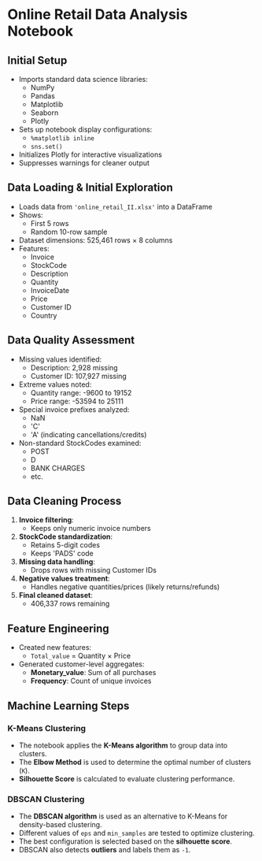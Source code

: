 # Online Retail Data Analysis Notebook

## Initial Setup

- Imports standard data science libraries:
  - NumPy
  - Pandas
  - Matplotlib
  - Seaborn
  - Plotly
- Sets up notebook display configurations:
  - `%matplotlib inline`
  - `sns.set()`
- Initializes Plotly for interactive visualizations
- Suppresses warnings for cleaner output

## Data Loading & Initial Exploration

- Loads data from `'online_retail_II.xlsx'` into a DataFrame
- Shows:
  - First 5 rows
  - Random 10-row sample
- Dataset dimensions: 525,461 rows × 8 columns
- Features:
  - Invoice
  - StockCode
  - Description
  - Quantity
  - InvoiceDate
  - Price
  - Customer ID
  - Country

## Data Quality Assessment

- Missing values identified:
  - Description: 2,928 missing
  - Customer ID: 107,927 missing
- Extreme values noted:
  - Quantity range: -9600 to 19152
  - Price range: -53594 to 25111
- Special invoice prefixes analyzed:
  - NaN
  - 'C'
  - 'A' (indicating cancellations/credits)
- Non-standard StockCodes examined:
  - POST
  - D
  - BANK CHARGES
  - etc.

## Data Cleaning Process

1. **Invoice filtering**:
   - Keeps only numeric invoice numbers
2. **StockCode standardization**:
   - Retains 5-digit codes
   - Keeps 'PADS' code
3. **Missing data handling**:
   - Drops rows with missing Customer IDs
4. **Negative values treatment**:
   - Handles negative quantities/prices (likely returns/refunds)
5. **Final cleaned dataset**:
   - 406,337 rows remaining

## Feature Engineering

- Created new features:
  - `Total_value` = Quantity × Price
- Generated customer-level aggregates:
  - **Monetary_value**: Sum of all purchases
  - **Frequency**: Count of unique invoices
## Machine Learning Steps

###  K-Means Clustering
- The notebook applies the **K-Means algorithm** to group data into clusters.
- The **Elbow Method** is used to determine the optimal number of clusters (`K`).
- **Silhouette Score** is calculated to evaluate clustering performance.

###  DBSCAN Clustering
- The **DBSCAN algorithm** is used as an alternative to K-Means for density-based clustering.
- Different values of `eps` and `min_samples` are tested to optimize clustering.
- The best configuration is selected based on the **silhouette score**.
- DBSCAN also detects **outliers** and labels them as `-1`.
